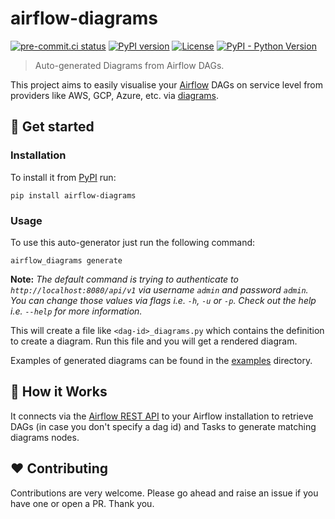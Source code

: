 # airflow-diagrams

[![pre-commit.ci status](https://results.pre-commit.ci/badge/github/feluelle/airflow-diagrams/master.svg)](https://results.pre-commit.ci/latest/github/feluelle/airflow-diagrams/master)
[![PyPI version](https://img.shields.io/pypi/v/airflow-diagrams)](https://pypi.org/project/airflow-diagrams/)
[![License](https://img.shields.io/pypi/l/airflow-diagrams)](https://github.com/feluelle/airflow-diagrams/blob/master/LICENSE)
[![PyPI - Python Version](https://img.shields.io/pypi/pyversions/airflow-diagrams)](https://pypi.org/project/airflow-diagrams/)

> Auto-generated Diagrams from Airflow DAGs.

This project aims to easily visualise your [Airflow](https://github.com/apache/airflow) DAGs on service level
from providers like AWS, GCP, Azure, etc. via [diagrams](https://github.com/mingrammer/diagrams).

## 🚀 Get started

### Installation

To install it from [PyPI](https://pypi.org/) run:
```
pip install airflow-diagrams
```

### Usage

To use this auto-generator just run the following command:
```
airflow_diagrams generate
```
**Note:** *The default command is trying to authenticate to `http://localhost:8080/api/v1` via username `admin` and password `admin`. You can change those values via flags i.e. `-h`, `-u` or `-p`. Check out the help i.e. `--help` for more information.*

This will create a file like `<dag-id>_diagrams.py` which contains the definition to create a diagram. Run this file and you will get a rendered diagram.

Examples of generated diagrams can be found in the [examples](examples) directory.

## 🤔 How it Works

It connects via the [Airflow REST API](https://airflow.apache.org/docs/apache-airflow/stable/stable-rest-api-ref.html) to your Airflow installation to retrieve DAGs (in case you don't specify a dag id) and Tasks to generate matching diagrams nodes.

## ❤️ Contributing

Contributions are very welcome. Please go ahead and raise an issue if you have one or open a PR. Thank you.
